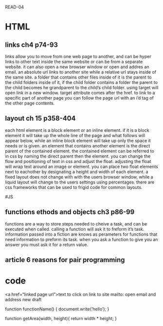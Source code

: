READ-04
# HTML
## links ch4 p74-93
links allow you to move from one web page to another, and can be hyper links to other text inside the same website or can be from a separate website. it can also open a new browser window or open and addres an email. an absolute url links to another site while a relative url stays inside of the same site. a folder that contains other files inside of it is the parent to the child folders inside of it, if the child folder contains a folder the parent to the child becomes he grandparent to the child’s child folder. using target will open link in a new window. target attribute comes after the href. to link to a specific part of another page you can follow the page url with an i’d tag of the other page contents. 


## layout ch 15 p358-404
each html element is a block element or an inline element. if it is a block element it will take up the whole line of the page and what follows will appear below, while an inline block element will take up only the space it needs or is given. an element that contains another element is the direct parent of the contained element. the contained element can be referred to in css by naming the direct parent then the element. you can change the flow and positioning of text in css and adjust the float. adjusting the float will wrap text around an image or element. you can place two float elements next to eachother by designating a height and width of each element. a fixed layout does not change with with the users browser window, while a liquid layout will change to the users settings using percentages. there are css frameworks that can be used to frigid code for common layouts. 

#JS
## functions ethods and objects ch3 p86-99
functions are a way to store steps needed to cheive a task, and can be executed when called. calling a function will ask it to freform it’s task. information passed into a fiction are knows as perameters for functions that need information to preform its task. when you ask a function to give you an answer you must ask it for a return value. 

## article 6 reasons for pair programming

# code
<a href=“linked page url”>text to click on</a>
     link to site 
mailto:
     open email and address new draft

function functionName() {
    document.write(‘hello’);
}

function getArea(width, height){
   return width * height;
}

